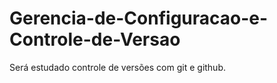 # Gerencia-de-Configuracao-e-Controle-de-Versao
Será estudado controle de versões com git e github.

